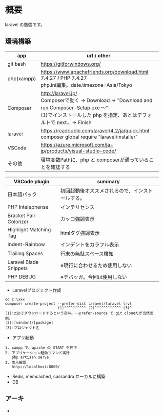 # 概要
laravel の勉強です。

## 環境構築
| app        | url / other |
|------------|-------------|
| git bash   | https://gitforwindows.org/ |
| php(xampp) | https://www.apachefriends.org/download.html <br> 7.4.27 / PHP 7.4.27 <br> php.ini編集。date.timezone=Asia/Tokyo |
| Composer   | http://laravel.jp/ <br> Composerで動く -> Download -> "Download and run Composer-Setup.exe ～" <br> (1)でインストールした php を指定、あとはデフォルトで next... -> Finish |
| laravel    | https://readouble.com/laravel/4.2/ja/quick.html <br> composer global require "laravel/installer" |
| VSCode     | https://azure.microsoft.com/ja-jp/products/visual-studio-code/ |
| その他      | 環境変数Pathに、php と composerが通っていることを確認する |

| VSCode plugin          | summary     |
|------------------------|-------------|
| 日本語パック            | 初回起動後オススメされるので、インストールする。 |
| PHP Intelephense       | インテリセンス   |
| Bracket Pair Colorizer | カッコ強調表示   |
| Highlight Matching Tag | htmlタグ強調表示 |
| Indent-Rainbow         | インデントをカラフル表示 |
| Trailing Spaces        | 行末の無駄スペース検知 |
| Laravel Blade Snippets | ※現行に合わせるため使用しない |
| PHP DEBUG              | ※デバッガ。今回は使用しない |

* Laravelプロジェクト作成

```
cd c:\xxx
composer create-project --prefer-dist laravel/laravel lrvl
                        (1)^^^^^^^^^^ (2)^^^^^^^^^^^^ (3)^
(1):zipでダウンロードするという意味。--prefer-source で git cloneだが当然面倒。
(2):[vendor]/[package]
(3):プロジェクト名
```

* アプリ起動
```
1. xampp で、apache の START を押下
2. アプリケーション起動コマンド実行
   php artisan serve
3. 表示確認
   http://localhost:8000/
```

* Redis, memcached, cassandra ローカルに構築
* DB

## アーキ
* 



